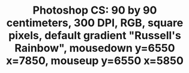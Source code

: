 ---
ee_id: '4268'
site: '1'
type: '2'
url: 2014-135-photoshop-cs
title: 'Photoshop CS: 90 by 90 centimeters, 300 DPI, RGB, square pixels, default gradient
  "Russell''s Rainbow", mousedown y=6550 x=7850, mouseup y=6550 x=5850'
year: '2015'
display_year: '2015'
medium: Silk scarf
dims: 90 x 90 cm
pitch:
ps:
live_url:
related:
youtube:
related_code:
imgs: photoshop-cs-2014-135-detail-2-database-GAMeC-FF.jpg,photoshop-cs-2014-135-detail-3-database-GAMeC-FF.jpg,photoshop-cs-2014-135-detail-5-database-GAMeC-FF.jpg
subheading:
download:
add_credit:
add_credits:
commission:
layout: things-i-made
---